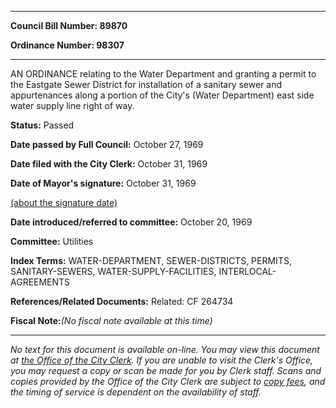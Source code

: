 

********

**Council Bill Number: 89870**
   
**Ordinance Number: 98307**
********

 AN ORDINANCE relating to the Water Department and granting a permit to the Eastgate Sewer District for installation of a sanitary sewer and appurtenances along a portion of the City's (Water Department) east side water supply line right of way.

**Status:** Passed
   
**Date passed by Full Council:** October 27, 1969
   
**Date filed with the City Clerk:** October 31, 1969
   
**Date of Mayor's signature:** October 31, 1969
   
[(about the signature date)](/~public/approvaldate.htm)
   
   
   
**Date introduced/referred to committee:** October 20, 1969
   
**Committee:** Utilities
   
   
**Index Terms:** WATER-DEPARTMENT, SEWER-DISTRICTS, PERMITS, SANITARY-SEWERS, WATER-SUPPLY-FACILITIES, INTERLOCAL-AGREEMENTS

**References/Related Documents:** Related: CF 264734

**Fiscal Note:**_(No fiscal note available at this time)_
********

_No text for this document is available on-line. You may view this document at [the Office of the City Clerk](http://www.seattle.gov/leg/clerk/contactUs.htm). If you are unable to visit the Clerk's Office, you may request a copy or scan be made for you by Clerk staff. Scans and copies provided by the Office of the City Clerk are subject to [copy fees](http://clerk.seattle.gov/~public/clerkfees.htm), and the timing of service is dependent on the availability of staff._

